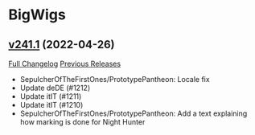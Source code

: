 # BigWigs

## [v241.1](https://github.com/BigWigsMods/BigWigs/tree/v241.1) (2022-04-26)
[Full Changelog](https://github.com/BigWigsMods/BigWigs/compare/v241...v241.1) [Previous Releases](https://github.com/BigWigsMods/BigWigs/releases)

- SepulcherOfTheFirstOnes/PrototypePantheon: Locale fix  
- Update deDE (#1212)  
- Update itIT (#1211)  
- Update itIT (#1210)  
- SepulcherOfTheFirstOnes/PrototypePantheon: Add a text explaining how marking is done for Night Hunter  
